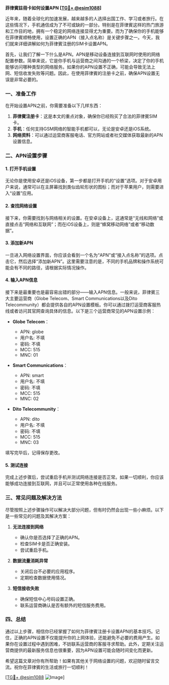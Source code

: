 **菲律賓註冊卡如何设置APN [[TG💪+ @esim1088](https://t.me/s/esim1088)]**

近年来，随着全球化的加速发展，越来越多的人选择出国工作、学习或者旅行。在这些情况下，手机通信成为了不可或缺的一部分。特别是在菲律賓这样的热门旅游和工作目的地，拥有一个稳定的网络连接显得尤为重要。而为了确保你的手机能够在菲律賓顺畅使用，设置正确的APN（接入点名称）是关键步骤之一。今天，我们就来详细讲解如何为菲律賓注册的SIM卡设置APN。

首先，让我们了解一下什么是APN。APN是移动设备连接到互联网时使用的网络配置参数。简单来说，它是你手机与运营商之间沟通的一个桥梁，决定了你的手机能够访问哪种类型的网络服务。如果你的APN设置不正确，可能会导致无法上网、短信收发失败等问题。因此，在使用菲律賓的注册卡之前，确保APN设置无误是非常必要的。

### 一、准备工作

在开始设置APN之前，你需要准备以下几样东西：

1. **菲律賓注册卡**：这是本文的重点对象，确保你已经购买了合法的菲律賓SIM卡。
2. **手机**：任何支持GSM网络的智能手机都可以，无论是安卓还是iOS系统。
3. **网络资料**：可以通过运营商客服电话、官方网站或者社交媒体获取最新的APN设置信息。

### 二、APN设置步骤

#### 1. 打开手机设置

无论你是使用安卓还是iOS设备，第一步都是打开手机的“设置”选项。对于安卓用户来说，通常可以在主屏幕找到类似齿轮形状的图标；而对于苹果用户，则需要进入“设置”应用。

#### 2. 查找网络设置

接下来，你需要找到与网络相关的设置。在安卓设备上，这通常是“无线和网络”或直接点击“网络和互联网”；而在iOS设备上，则是“蜂窝移动网络”或者“移动数据”。

#### 3. 添加新APN

一旦进入网络设置界面，你应该会看到一个名为“APN”或“接入点名称”的选项。点击它，然后选择“添加新APN”。这里需要注意的是，不同的手机品牌和操作系统可能会有不同的路径，请根据实际情况操作。

#### 4. 输入APN信息

接下来是最重要也是最容易出错的部分——输入APN信息。一般来说，菲律賓三大主要运营商（Globe Telecom、Smart Communications以及Dito Telecommunity）都会提供各自的APN设置模板。你可以通过拨打运营商客服热线或者访问其官网查询具体的信息。以下是三个运营商常见的APN设置示例：

- **Globe Telecom**：
  - APN: globe
  - 用户名: 不填
  - 密码: 不填
  - MCC: 515
  - MNC: 01

- **Smart Communications**：
  - APN: smart
  - 用户名: 不填
  - 密码: 不填
  - MCC: 515
  - MNC: 02

- **Dito Telecommunity**：
  - APN: dito
  - 用户名: 不填
  - 密码: 不填
  - MCC: 515
  - MNC: 03

填写完毕后，记得保存更改。

#### 5. 测试连接

完成上述步骤后，尝试重启手机并测试网络连接是否正常。如果一切顺利，你应该能够成功连接到互联网，并且可以正常使用各种在线服务。

### 三、常见问题及解决方法

尽管按照上述步骤操作可以解决大部分问题，但有时仍然会出现一些小麻烦。以下是一些常见的问题及其解决方案：

1. **无法连接到网络**
   - 确认你是否选择了正确的APN。
   - 检查SIM卡是否正确安装。
   - 尝试重启手机。

2. **数据流量消耗异常**
   - 关闭后台不必要的应用程序。
   - 定期检查数据使用情况。

3. **短信接收失败**
   - 确保短信中心号码设置正确。
   - 联系运营商确认是否有额外的短信服务费用。

### 四、总结

通过以上步骤，相信你已经掌握了如何为菲律賓注册卡设置APN的基本技巧。记住，正确的APN设置不仅能提升你的上网体验，还能避免不必要的费用产生。如果你在设置过程中遇到困难，不妨联系运营商的客服寻求帮助。此外，定期关注运营商提供的最新服务信息也很重要，因为APN设置可能会随时间变化而更新。

希望这篇文章对你有所帮助！如果有其他关于网络设置的问题，欢迎随时留言交流。祝你在菲律賓的生活或旅行一切顺利！

[[TG💪+ @esim1088](https://t.me/s/esim1088) ![Image](https://i.postimg.cc/4NQfJmqS/Snipaste-2025-05-13-00-14-12.png)]